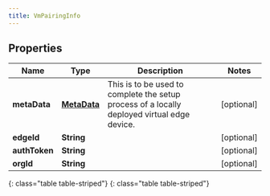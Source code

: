 ```yaml
---
title: VmPairingInfo
---
```


## Properties

| Name | Type | Description | Notes |
| ------------ | ------------- | ------------- | ------------- |
| **metaData** | [**MetaData**](MetaData.html) | This is to be used to complete the setup process of a locally deployed virtual edge device. |  [optional] |
| **edgeId** | **String** |  |  [optional] |
| **authToken** | **String** |  |  [optional] |
| **orgId** | **String** |  |  [optional] |
{: class="table table-striped"}
{: class="table table-striped"}


